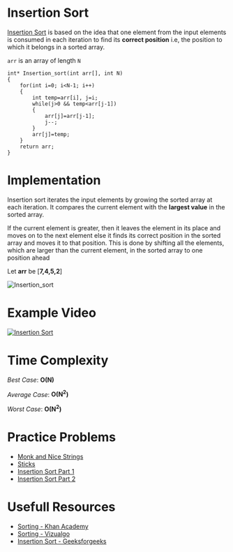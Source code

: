 # Insertion Sort

[Insertion Sort](https://en.wikipedia.org/wiki/Insertion_sort) is based on the idea that one element from the input elements is consumed in each iteration to find its <b>correct position</b> i.e, the position to which it belongs in a sorted array.

`arr` is an array of length `N`

	int* Insertion_sort(int arr[], int N)
	{
		for(int i=0; i<N-1; i++)
		{
			int temp=arr[i], j=i;
			while(j>0 && temp<arr[j-1])
			{
				arr[j]=arr[j-1];
				j--;
			}
			arr[j]=temp;
		}
		return arr;
	}

# Implementation

Insertion sort iterates the input elements by growing the sorted array at each iteration. It compares the current element with the <b>largest value</b> in the sorted array. 

If the current element is greater, then it leaves the element in its place and moves on to the next element else it finds its correct position in the sorted array and moves it to that position. This is done by shifting all the elements, which are larger than the current element, in the sorted array to one position ahead

Let **arr** be [**7,4,5,2**]

![Insertion_sort](https://github.com/ishpreet-singh/cp_your_friend/blob/master/Others/common/images/insertion_sort.png)

# Example Video

[ ![Insertion Sort](https://github.com/ishpreet-singh/cp_your_friend/blob/master/Others/common/images/bubble_sort.png) ](https://www.youtube.com/watch?v=i-SKeOcBwko)

# Time Complexity

*Best Case*: **O(N)**

*Average Case*: **O(N<sup>2</sup>)**

*Worst Case*: **O(N<sup>2</sup>)**

# Practice Problems

* [Monk and Nice Strings](https://www.hackerearth.com/practice/algorithms/sorting/insertion-sort/practice-problems/algorithm/monk-and-nice-strings-3/)
* [Sticks](https://www.codechef.com/problems/STICKS)
* [Insertion Sort Part 1](https://www.hackerrank.com/challenges/insertionsort1/problem)
* [Insertion Sort Part 2](https://www.hackerrank.com/challenges/insertionsort2/problem)

# Usefull Resources

* [Sorting - Khan Academy](https://www.khanacademy.org/computing/computer-science/algorithms/insertion-sort/a/insertion-sort)
* [Sorting - Vizualgo](https://visualgo.net/en/sorting)
* [Insertion Sort - Geeksforgeeks](http://www.geeksforgeeks.org/Insertion-sort/)
